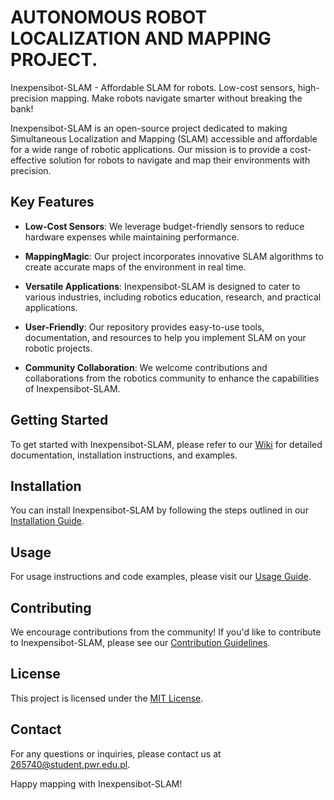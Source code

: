 # AUTONOMOUS ROBOT LOCALIZATION AND MAPPING PROJECT.
Inexpensibot-SLAM - Affordable SLAM for robots. Low-cost sensors, high-precision mapping. Make robots navigate smarter without breaking the bank!

Inexpensibot-SLAM is an open-source project dedicated to making Simultaneous Localization and Mapping (SLAM) accessible and affordable for a wide range of robotic applications. Our mission is to provide a cost-effective solution for robots to navigate and map their environments with precision.

## Key Features

- **Low-Cost Sensors**: We leverage budget-friendly sensors to reduce hardware expenses while maintaining performance.
  
- **MappingMagic**: Our project incorporates innovative SLAM algorithms to create accurate maps of the environment in real time.

- **Versatile Applications**: Inexpensibot-SLAM is designed to cater to various industries, including robotics education, research, and practical applications.

- **User-Friendly**: Our repository provides easy-to-use tools, documentation, and resources to help you implement SLAM on your robotic projects.

- **Community Collaboration**: We welcome contributions and collaborations from the robotics community to enhance the capabilities of Inexpensibot-SLAM.

## Getting Started

To get started with Inexpensibot-SLAM, please refer to our [Wiki](https://github.com/Inexpensibot-SLAM/wiki) for detailed documentation, installation instructions, and examples.

## Installation

You can install Inexpensibot-SLAM by following the steps outlined in our [Installation Guide](https://github.com/Inexpensibot-SLAM/wiki/Installation).

## Usage

For usage instructions and code examples, please visit our [Usage Guide](https://github.com/Inexpensibot-SLAM/wiki/Usage).

## Contributing

We encourage contributions from the community! If you'd like to contribute to Inexpensibot-SLAM, please see our [Contribution Guidelines](CONTRIBUTING.md).

## License

This project is licensed under the [MIT License](LICENSE).

## Contact

For any questions or inquiries, please contact us at [265740@student.pwr.edu.pl](265740@student.pwr.edu.pl).

Happy mapping with Inexpensibot-SLAM!
